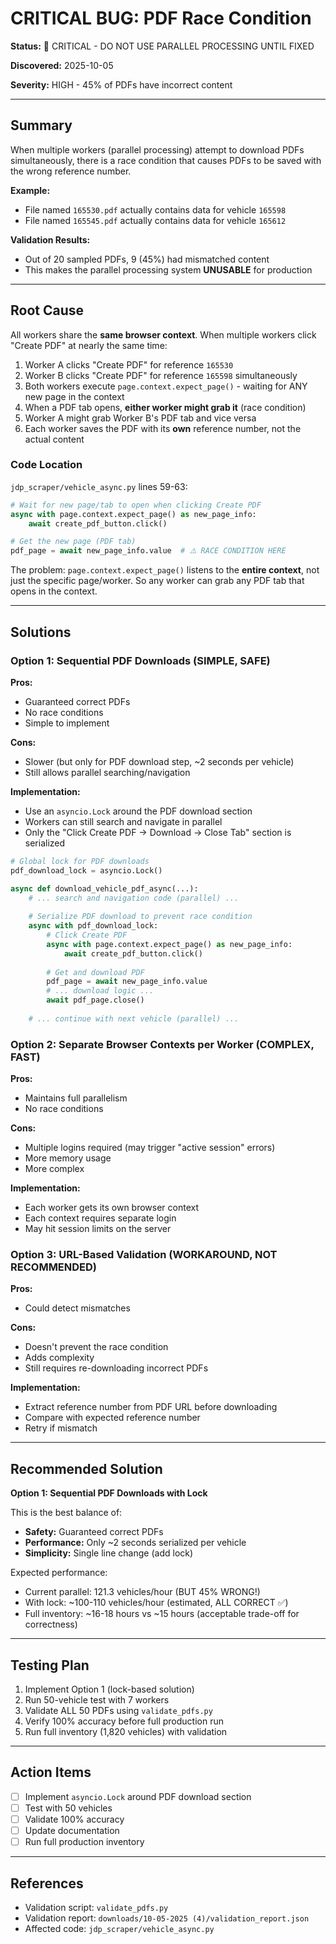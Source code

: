 # CRITICAL BUG: PDF Race Condition

**Status:** 🚨 CRITICAL - DO NOT USE PARALLEL PROCESSING UNTIL FIXED

**Discovered:** 2025-10-05

**Severity:** HIGH - 45% of PDFs have incorrect content

---

## Summary

When multiple workers (parallel processing) attempt to download PDFs simultaneously, there is a race condition that causes PDFs to be saved with the wrong reference number. 

**Example:**
- File named `165530.pdf` actually contains data for vehicle `165598`
- File named `165545.pdf` actually contains data for vehicle `165612`

**Validation Results:**
- Out of 20 sampled PDFs, 9 (45%) had mismatched content
- This makes the parallel processing system **UNUSABLE** for production

---

## Root Cause

All workers share the **same browser context**. When multiple workers click "Create PDF" at nearly the same time:

1. Worker A clicks "Create PDF" for reference `165530`
2. Worker B clicks "Create PDF" for reference `165598` simultaneously
3. Both workers execute `page.context.expect_page()` - waiting for ANY new page in the context
4. When a PDF tab opens, **either worker might grab it** (race condition)
5. Worker A might grab Worker B's PDF tab and vice versa
6. Each worker saves the PDF with its **own** reference number, not the actual content

### Code Location

`jdp_scraper/vehicle_async.py` lines 59-63:

```python
# Wait for new page/tab to open when clicking Create PDF
async with page.context.expect_page() as new_page_info:
    await create_pdf_button.click()

# Get the new page (PDF tab)
pdf_page = await new_page_info.value  # ⚠️ RACE CONDITION HERE
```

The problem: `page.context.expect_page()` listens to the **entire context**, not just the specific page/worker. So any worker can grab any PDF tab that opens in the context.

---

## Solutions

### Option 1: Sequential PDF Downloads (SIMPLE, SAFE)

**Pros:**
- Guaranteed correct PDFs
- No race conditions
- Simple to implement

**Cons:**
- Slower (but only for PDF download step, ~2 seconds per vehicle)
- Still allows parallel searching/navigation

**Implementation:**
- Use an `asyncio.Lock` around the PDF download section
- Workers can still search and navigate in parallel
- Only the "Click Create PDF → Download → Close Tab" section is serialized

```python
# Global lock for PDF downloads
pdf_download_lock = asyncio.Lock()

async def download_vehicle_pdf_async(...):
    # ... search and navigation code (parallel) ...
    
    # Serialize PDF download to prevent race condition
    async with pdf_download_lock:
        # Click Create PDF
        async with page.context.expect_page() as new_page_info:
            await create_pdf_button.click()
        
        # Get and download PDF
        pdf_page = await new_page_info.value
        # ... download logic ...
        await pdf_page.close()
    
    # ... continue with next vehicle (parallel) ...
```

### Option 2: Separate Browser Contexts per Worker (COMPLEX, FAST)

**Pros:**
- Maintains full parallelism
- No race conditions

**Cons:**
- Multiple logins required (may trigger "active session" errors)
- More memory usage
- More complex

**Implementation:**
- Each worker gets its own browser context
- Each context requires separate login
- May hit session limits on the server

### Option 3: URL-Based Validation (WORKAROUND, NOT RECOMMENDED)

**Pros:**
- Could detect mismatches

**Cons:**
- Doesn't prevent the race condition
- Adds complexity
- Still requires re-downloading incorrect PDFs

**Implementation:**
- Extract reference number from PDF URL before downloading
- Compare with expected reference number
- Retry if mismatch

---

## Recommended Solution

**Option 1: Sequential PDF Downloads with Lock**

This is the best balance of:
- **Safety:** Guaranteed correct PDFs
- **Performance:** Only ~2 seconds serialized per vehicle
- **Simplicity:** Single line change (add lock)

Expected performance:
- Current parallel: 121.3 vehicles/hour (BUT 45% WRONG!)
- With lock: ~100-110 vehicles/hour (estimated, ALL CORRECT ✅)
- Full inventory: ~16-18 hours vs ~15 hours (acceptable trade-off for correctness)

---

## Testing Plan

1. Implement Option 1 (lock-based solution)
2. Run 50-vehicle test with 7 workers
3. Validate ALL 50 PDFs using `validate_pdfs.py`
4. Verify 100% accuracy before full production run
5. Run full inventory (1,820 vehicles) with validation

---

## Action Items

- [ ] Implement `asyncio.Lock` around PDF download section
- [ ] Test with 50 vehicles
- [ ] Validate 100% accuracy
- [ ] Update documentation
- [ ] Run full production inventory

---

## References

- Validation script: `validate_pdfs.py`
- Validation report: `downloads/10-05-2025 (4)/validation_report.json`
- Affected code: `jdp_scraper/vehicle_async.py`

